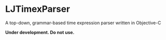 LJTimexParser
=============

A top-down, grammar-based time expression parser written in Objective-C

**Under development. Do not use.**
